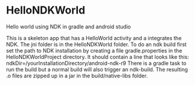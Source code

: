 HelloNDKWorld
=============

Hello world using NDK in gradle and android studio

This is a skeleton app that has a HelloWorld activity and a integrates the NDK. The jni folder is 
in the HelloNDKWorld folder. To do an ndk build first set the path to NDK installation by creating a file gradle.properties in the HelloNDKWorldProject directory. It should contain a line that looks like this:
   ndkDir=/yourInstallationDirectory/android-ndk-r9
There is a gradle task to run the build but a normal build will also trigger an ndk-build. The resulting .o files are zipped up in a jar in the build/native-libs folder.
